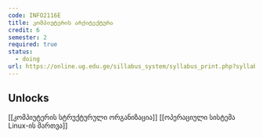 ```yaml
---
code: INFO2116E
title: კომპიუტერის არქიტექტურა
credit: 6
semester: 2
required: true
status:
  - doing
url: https://online.ug.edu.ge/sillabus_system/syllabus_print.php?syllabusID=7068
---
```

## Unlocks
[[კომპიუტერის სტრუქტურული ორგანიზაცია]]
[[ოპერაციული სისტემა Linux-ის მართვა]]
